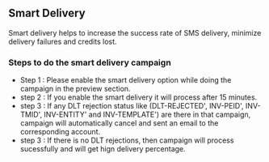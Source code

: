 ## Smart Delivery

Smart delivery helps to increase the success rate of SMS delivery, minimize delivery failures and credits lost.

### Steps to do the smart delivery campaign

* Step 1 : Please enable the smart delivery option while doing the campaign in the preview section.
* step 2 : If you enable the smart delivery it will process after 15 minutes.
* step 3 : If any DLT rejection status like (DLT-REJECTED', INV-PEID', INV-TMID', INV-ENTITY' and INV-TEMPLATE') are there in that campaign, campaign will automatically cancel and sent an email to the corresponding account.
* step 3 : If there is no DLT rejections, then campaign will process sucessfully and will get hign delivery percentage.